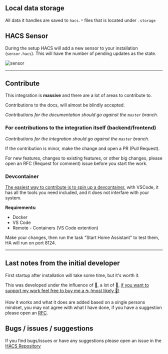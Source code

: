 

## Local data storage

All data it handles are saved to `hacs.*` files that is located under `.storage`

## HACS Sensor

During the setup HACS will add a new sensor to your installation (`sensor.hacs`).
This will have the number of pending updates as the state.

![sensor](https://user-images.githubusercontent.com/15093472/59136215-5ff29d00-8982-11e9-860f-75d382a4d3b7.png)

***

## Contribute

This integration is **massive** and there are a lot of areas to contribute to.

Contributions to the docs, will almost be blindly accepted.

_Contributions for the documentation should go against the `master` branch._

### For contributions to the integration itself (backend/frontend)

_Contributions for the integration should go against the `master` branch._

If the contribution is minor, make the change and open a PR (Pull Request).

For new features, changes to existing features, or other big changes, please open an RFC (Request for comment) issue before you start the work.

### Devcontainer

[The easiest way to contribute is to spin up a devcontainer.](https://code.visualstudio.com/docs/remote/containers) with VSCode, it has all the tools you need included, and it does not interfare with your system.

**Requirements:**

- Docker
- VS Code
- Remote - Containers (VS Code extention)

Make your changes, then run the task "Start Home Assistant" to test them, HA will run on port 8124.

***

## Last notes from the initial developer

First startup after installation will take some time, but it's worth it.

This was developed under the influence of 🍺, a lot of 🍺, [if you want to support my work feel free to buy me a ☕️ (most likely 🍺)](https://buymeacoffee.com/ludeeus)

How it works and what it does are added based on a single persons mindset, you may not agree with what I have done, if you have a suggestion please open an [RFC](https://github.com/custom-components/hacs/issues).

## Bugs / issues / suggestions

If you find bugs/issues or have any suggestions please open an issue in the [HACS Repository](https://github.com/custom-components/hacs/issues)